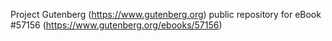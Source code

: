 Project Gutenberg (https://www.gutenberg.org) public repository for
eBook #57156 (https://www.gutenberg.org/ebooks/57156)
